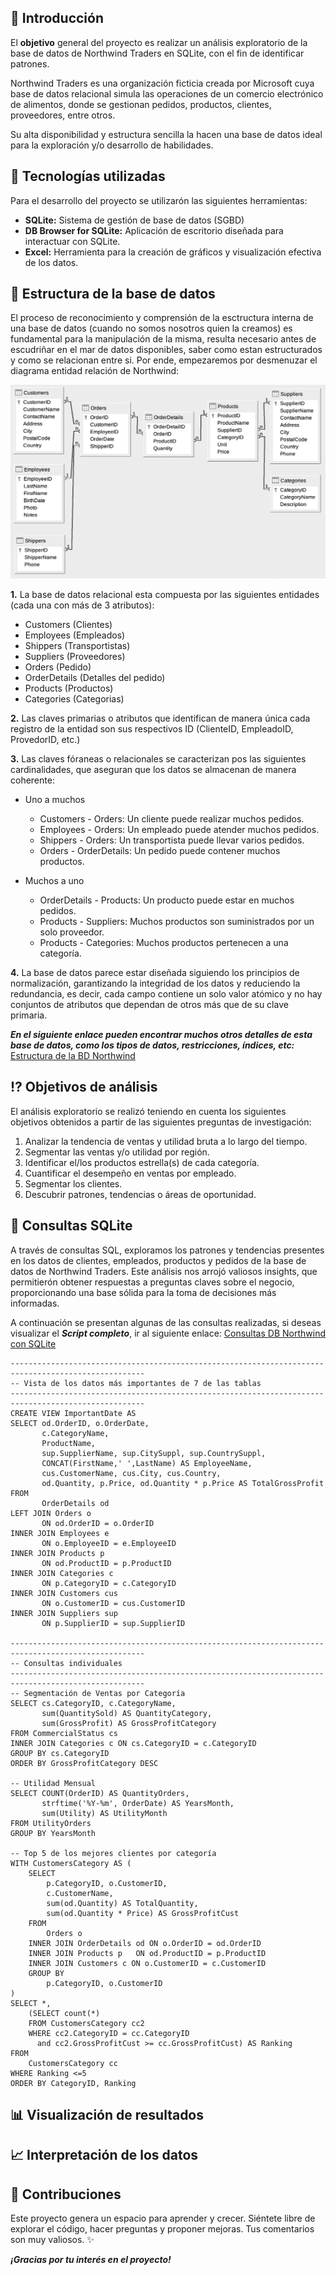 ## :dart: Introducción

El **objetivo** general del proyecto es realizar un análisis exploratorio de la base de datos de Northwind Traders en SQLite, con el fin de identificar patrones.

Northwind Traders es una organización ficticia creada por Microsoft cuya base de datos relacional simula las operaciones de un comercio electrónico de alimentos, donde se gestionan pedidos, productos, clientes, proveedores, entre otros.

Su alta disponibilidad y estructura sencilla la hacen una base de datos ideal para la exploración y/o desarrollo de habilidades.

## :wrench: Tecnologías utilizadas

Para el desarrollo del proyecto se utilizarón las siguientes herramientas:

- **SQLite:** Sistema de gestión de base de datos (SGBD)
- **DB Browser for SQLite:** Aplicación de escritorio diseñada para interactuar con SQLite. 
- **Excel:** Herramienta para la creación de gráficos y visualización efectiva de los datos.

## :open_file_folder: Estructura de la base de datos

El proceso de reconocimiento y comprensión de la esctructura interna de una base de datos (cuando no somos nosotros quien la creamos) es fundamental para la manipulación de la misma, resulta necesario antes de escudriñar en el mar de datos disponibles, saber como estan estructurados y como se relacionan entre si. Por ende, empezaremos por desmenuzar el diagrama entidad relación de Northwind:

![DER](https://github.com/Johanna-Rojas/BD_NORTHWIND/blob/main/Northwind_E-R_Diagram.png)

**1.** La base de datos relacional esta compuesta por las siguientes entidades (cada una con más de 3 atributos):
- Customers (Clientes)
- Employees (Empleados)
- Shippers (Transportistas)
- Suppliers (Proveedores)
- Orders (Pedido)
- OrderDetails (Detalles del pedido)
- Products (Productos)
- Categories (Categorias)

**2.** Las claves primarias o atributos que identifican de manera única cada registro de la entidad son sus respectivos ID (ClienteID, EmpleadoID, ProvedorID, etc.) 

**3.** Las claves fóraneas o relacionales se caracterizan pos las siguientes cardinalidades, que aseguran que los datos se almacenan de manera coherente:

* Uno a muchos
   - Customers - Orders: Un cliente puede realizar muchos pedidos.
   - Employees - Orders: Un empleado puede atender muchos pedidos.
   - Shippers - Orders: Un transportista puede llevar varios pedidos.
   - Orders - OrderDetails: Un pedido puede contener muchos productos.

* Muchos a uno
   - OrderDetails - Products: Un producto puede estar en muchos pedidos.
   - Products - Suppliers: Muchos productos son suministrados por un solo proveedor.
   - Products - Categories: Muchos productos pertenecen a una categoría.

**4.** La base de datos parece estar diseñada siguiendo los principios de normalización, garantizando la integridad de los datos y reduciendo la redundancia, es decir, cada campo contiene un solo valor atómico y no hay conjuntos de atributos que dependan de otros más que de su clave primaria.

***En el siguiente enlace pueden encontrar muchos otros detalles de esta base de datos, como los tipos de datos, restricciones, índices, etc:*** [Estructura de la BD Northwind](https://en.wikiversity.org/wiki/Database_Examples/Northwind)

## :interrobang: Objetivos de análisis

El análisis exploratorio se realizó teniendo en cuenta los siguientes objetivos obtenidos a partir de las siguientes preguntas de investigación:

1. Analizar la tendencia de ventas y utilidad bruta a lo largo del tiempo.
2. Segmentar las ventas y/o utilidad por región.
3. Identificar el/los productos estrella(s) de cada categoría.
4. Cuantificar el desempeño en ventas por empleado.
5. Segmentar los clientes.
6. Descubrir patrones, tendencias o áreas de oportunidad.

## :bookmark_tabs: Consultas SQLite

A través de consultas SQL, exploramos los patrones y tendencias presentes en los datos de clientes, empleados, productos y pedidos de la base de datos de Northwind Traders. Este análisis nos arrojó valiosos insights, que permitierón obtener respuestas a preguntas claves sobre el negocio, proporcionando una base sólida para la toma de decisiones más informadas.

A continuación se presentan algunas de las consultas realizadas, si deseas visualizar el ***Script completo***, ir al siguiente enlace: [Consultas DB Northwind con SQLite](https://github.com/Johanna-Rojas/BD_NORTHWIND/blob/main/Queries_Norhwind.sql)

~~~
----------------------------------------------------------------------------------------------------
-- Vista de los datos más importantes de 7 de las tablas
----------------------------------------------------------------------------------------------------
CREATE VIEW ImportantDate AS
SELECT od.OrderID, o.OrderDate, 
	   c.CategoryName, 
	   ProductName, 
	   sup.SupplierName, sup.CitySuppl, sup.CountrySuppl,
	   CONCAT(FirstName,' ',LastName) AS EmployeeName,
	   cus.CustomerName, cus.City, cus.Country,
	   od.Quantity, p.Price, od.Quantity * p.Price AS TotalGrossProfit
FROM 
	   OrderDetails od
LEFT JOIN Orders o 
	   ON od.OrderID = o.OrderID
INNER JOIN Employees e 
	   ON o.EmployeeID = e.EmployeeID
INNER JOIN Products p 
	   ON od.ProductID = p.ProductID
INNER JOIN Categories c 
	   ON p.CategoryID = c.CategoryID
INNER JOIN Customers cus 
	   ON o.CustomerID = cus.CustomerID
INNER JOIN Suppliers sup 
	   ON p.SupplierID = sup.SupplierID

----------------------------------------------------------------------------------------------------
-- Consultas individuales
----------------------------------------------------------------------------------------------------
-- Segmentación de Ventas por Categoría
SELECT cs.CategoryID, c.CategoryName,
	   sum(QuantitySold) AS QuantityCategory, 
	   sum(GrossProfit) AS GrossProfitCategory
FROM CommercialStatus cs
INNER JOIN Categories c ON cs.CategoryID = c.CategoryID
GROUP BY cs.CategoryID
ORDER BY GrossProfitCategory DESC

-- Utilidad Mensual
SELECT COUNT(OrderID) AS QuantityOrders, 
	   strftime('%Y-%m', OrderDate) AS YearsMonth,
	   sum(Utility) AS UtilityMonth
FROM UtilityOrders
GROUP BY YearsMonth

-- Top 5 de los mejores clientes por categoría
WITH CustomersCategory AS (
	SELECT 
		p.CategoryID, o.CustomerID, 
	    c.CustomerName,
	    sum(od.Quantity) AS TotalQuantity,
	    sum(od.Quantity * Price) AS GrossProfitCust
	FROM 
		Orders o
	INNER JOIN OrderDetails od ON o.OrderID = od.OrderID
	INNER JOIN Products p 	ON od.ProductID = p.ProductID
	INNER JOIN Customers c ON o.CustomerID = c.CustomerID
	GROUP BY 
		p.CategoryID, o.CustomerID
)
SELECT *,
	(SELECT count(*)
	FROM CustomersCategory cc2
	WHERE cc2.CategoryID = cc.CategoryID
	  and cc2.GrossProfitCust >= cc.GrossProfitCust) AS Ranking
FROM
	CustomersCategory cc
WHERE Ranking <=5
ORDER BY CategoryID, Ranking
~~~

## :bar_chart: Visualización de resultados

## :chart_with_upwards_trend: Interpretación de los datos



## :pencil: Contribuciones

Este proyecto genera un espacio para aprender y crecer. 
Siéntete libre de explorar el código, hacer preguntas y proponer mejoras. 
Tus comentarios son muy valiosos. :sparkles:

***¡Gracias por tu interés en el proyecto!***